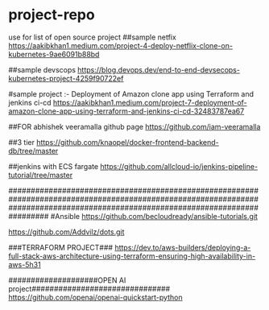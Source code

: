 

# project-repo
use for list of open source project
##sample netfix
https://aakibkhan1.medium.com/project-4-deploy-netflix-clone-on-kubernetes-9ae6091b88bd

##sample devscops
https://blog.devops.dev/end-to-end-devsecops-kubernetes-project-4259f90722ef

#sample project :- Deployment of Amazon clone app using Terraform and jenkins ci-cd
https://aakibkhan1.medium.com/project-7-deployment-of-amazon-clone-app-using-terraform-and-jenkins-ci-cd-32483787ea67


##FOR abhishek veeramalla github page
https://github.com/iam-veeramalla

##3 tier
https://github.com/knaopel/docker-frontend-backend-db/tree/master

##jenkins with ECS fargate
https://github.com/allcloud-io/jenkins-pipeline-tutorial/tree/master

#################################################################################################################################################################################
#Ansible 
https://github.com/becloudready/ansible-tutorials.git

https://github.com/Addvilz/dots.git



###TERRAFORM PROJECT###
https://dev.to/aws-builders/deploying-a-full-stack-aws-architecture-using-terraform-ensuring-high-availability-in-aws-5h31



####################OPEN AI project###############################
https://github.com/openai/openai-quickstart-python
